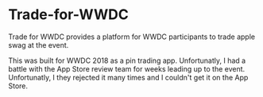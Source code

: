 # Trade-for-WWDC
Trade for WWDC provides a platform for WWDC participants to trade apple swag at the event.

This was built for WWDC 2018 as a pin trading app. Unfortunatly, I had a battle with the App Store review team for weeks leading up to the event. Unfortunatly, I they rejected it many times and I couldn't get it on the App Store.
